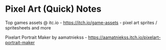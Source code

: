 # Pixel Art (Quick) Notes


Top games assets @ itc.io  - <https://itch.io/game-assets> - pixel art sprites / spritesheets and more


Pixelart Portrait Maker by aamatniekss - <https://aamatniekss.itch.io/pixelart-portrait-maker>





